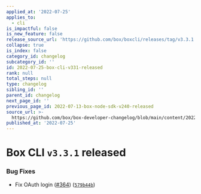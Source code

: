```yaml
---
applied_at: '2022-07-25'
applies_to:
  - cli
is_impactful: false
is_new_feature: false
release_source_url: 'https://github.com/box/boxcli/releases/tag/v3.3.1'
collapse: true
is_index: false
category_id: changelog
subcategory_id: ''
id: 2022-07-25-box-cli-v331-released
rank: null
total_steps: null
type: changelog
sibling_id: ''
parent_id: changelog
next_page_id: ''
previous_page_id: 2022-07-13-box-node-sdk-v240-released
source_url: >-
  https://github.com/box/box-developer-changelog/blob/main/content/2022/07-25-box-cli-v331-released.md
published_at: '2022-07-25'
---
```

# Box CLI `v3.3.1` released

### Bug Fixes

* Fix OAuth login ([#364][1]) ([`579b44b`][2])

[1]: https://github.com/box/boxcli/issues/364

[2]: https://github.com/box/boxcli/commit/579b44b83c60f6568c98cb5f1417effbac26c58c